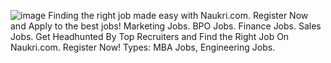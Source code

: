 ![image](https://github.com/rishabh535/Nuakri.com/assets/135207990/1a7b449d-4046-4e81-bc0e-d4254a453f3f)
Finding the right job made easy with Naukri.com. Register Now and Apply to the best jobs! Marketing Jobs. BPO Jobs. Finance Jobs. Sales Jobs. Get Headhunted By Top Recruiters and Find the Right Job On Naukri.com. Register Now! Types: MBA Jobs, Engineering Jobs.

